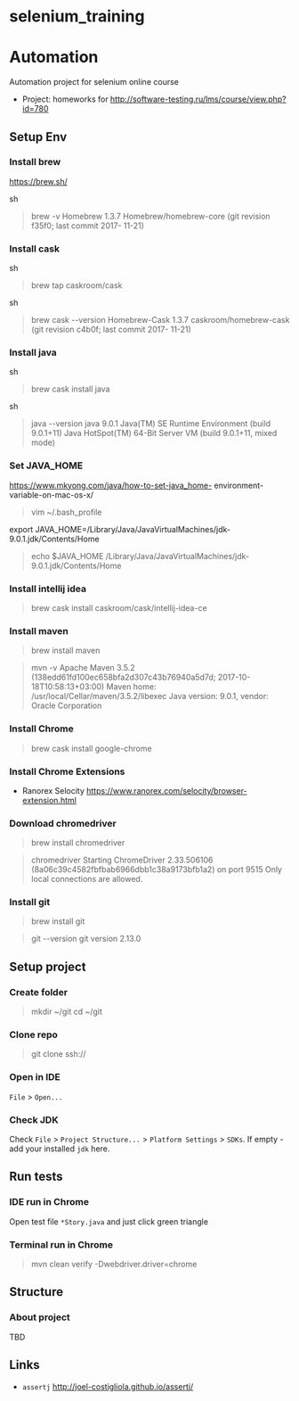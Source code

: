 # selenium_training
# Automation #

Automation project for selenium online course

  - Project: homeworks for http://software-testing.ru/lms/course/view.php?id=780


## Setup Env ##


### Install brew ###

https://brew.sh/

sh
> brew -v
Homebrew 1.3.7
Homebrew/homebrew-core (git revision f35f0; last commit 2017- 11-21)


### Install cask ###

 sh
> brew tap caskroom/cask


sh
> brew cask --version
Homebrew-Cask 1.3.7
caskroom/homebrew-cask (git revision c4b0f; last commit 2017- 11-21)


### Install java ###

sh
> brew cask install java


sh
> java --version
java 9.0.1
Java(TM) SE Runtime Environment (build 9.0.1+11)
Java HotSpot(TM) 64-Bit Server VM (build 9.0.1+11, mixed mode)


### Set JAVA_HOME ###

https://www.mkyong.com/java/how-to-set-java_home- environment-variable-on-mac-os-x/


> vim ~/.bash_profile



export JAVA_HOME=/Library/Java/JavaVirtualMachines/jdk-9.0.1.jdk/Contents/Home



> echo $JAVA_HOME
/Library/Java/JavaVirtualMachines/jdk-9.0.1.jdk/Contents/Home


### Install intellij idea ###


> brew cask install caskroom/cask/intellij-idea-ce


### Install maven ###


> brew install maven



> mvn -v
Apache Maven 3.5.2 (138edd61fd100ec658bfa2d307c43b76940a5d7d; 2017-10-18T10:58:13+03:00)
Maven home: /usr/local/Cellar/maven/3.5.2/libexec Java version: 9.0.1, vendor: Oracle Corporation


### Install Chrome ###


> brew cask install google-chrome


### Install Chrome Extensions ###

- Ranorex Selocity https://www.ranorex.com/selocity/browser-extension.html

### Download chromedriver ###


> brew install chromedriver



> chromedriver
Starting ChromeDriver 2.33.506106 (8a06c39c4582fbfbab6966dbb1c38a9173bfb1a2) on port 9515
Only local connections are allowed.


### Install git ###


> brew install git



> git --version
git version 2.13.0



## Setup project ###

### Create folder ###


> mkdir ~/git
> cd ~/git


### Clone repo ###


> git clone ssh://


### Open in IDE ###

`File` > `Open...`

### Check JDK ###

Check `File` > `Project Structure...` > `Platform Settings` > `SDKs`. If empty - add your installed `jdk` here.

## Run tests ##

### IDE run in Chrome ###

Open test file `*Story.java` and just click green triangle

### Terminal run in Chrome ###


> mvn clean verify -Dwebdriver.driver=chrome



## Structure ##

### About project ###

TBD

## Links ##

- `assertj` http://joel-costigliola.github.io/assertj/
